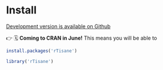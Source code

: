 # Install 
[Development version is available on Github](https://github.com/emjun/rTisane/tree/study)

👉 🗓️ **Coming to CRAN in June!**
This means you will be able to
```R
install.packages('rTisane')

library('rTisane')
```